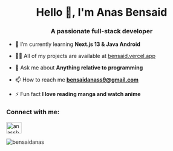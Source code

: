<h1 align="center">Hello 👋, I'm Anas Bensaid</h1>
<h3 align="center">A passionate full-stack developer</h3>

- 🌱 I’m currently learning **Next.js 13 & Java Android**

- 👨‍💻 All of my projects are available at [bensaid.vercel.app](bensaid.vercel.app)

- 💬 Ask me about **Anything relative to programming**

- 📫 How to reach me **bensaidanass9@gmail.com**

- ⚡ Fun fact **I love reading manga and watch anime**

<h3 align="left">Connect with me:</h3>
<p align="left">
<a href="https://linkedin.com/in/anassbensaid" target="blank"><img align="center" src="https://raw.githubusercontent.com/rahuldkjain/github-profile-readme-generator/master/src/images/icons/Social/linked-in-alt.svg" alt="anassbensaid" height="30" width="40" /></a>
</p>


<p><img align="center" src="https://github-readme-streak-stats.herokuapp.com/?user=bensaidanas&" alt="bensaidanas" /></p>
